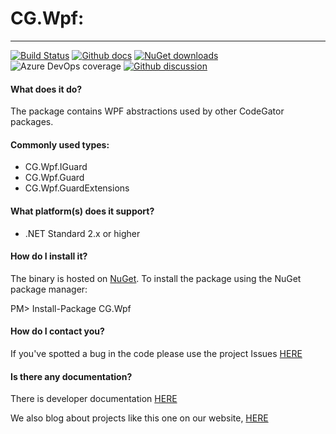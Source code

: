 # CG.Wpf: 
---
[![Build Status](https://dev.azure.com/codegator/CG.Wpf/_apis/build/status/CodeGator.CG.Wpf?branchName=master)](https://dev.azure.com/codegator/CG.Wpf/_build/latest?definitionId=1&branchName=master)
[![Github docs](https://img.shields.io/static/v1?label=Documentation&message=online&color=blue)](https://codegator.github.io/CG.Wpf/)
[![NuGet downloads](https://img.shields.io/nuget/dt/CG.Wpf.svg?style=flat)](https://nuget.org/packages/CG.Wpf)
![Azure DevOps coverage](https://img.shields.io/azure-devops/coverage/codegator/CG.Wpf/1)
[![Github discussion](https://img.shields.io/badge/Discussion-online-blue)](https://github.com/CodeGator/CG.Wpf/discussions)

#### What does it do?
The package contains WPF abstractions used by other CodeGator packages.

#### Commonly used types:
* CG.Wpf.IGuard
* CG.Wpf.Guard
* CG.Wpf.GuardExtensions

#### What platform(s) does it support?
* .NET Standard 2.x or higher

#### How do I install it?
The binary is hosted on [NuGet](https://www.nuget.org/packages/CG.Wpf/). To install the package using the NuGet package manager:

PM> Install-Package CG.Wpf

#### How do I contact you?
If you've spotted a bug in the code please use the project Issues [HERE](https://github.com/CodeGator/CG.Wpf/issues)

#### Is there any documentation?
There is developer documentation [HERE](https://codegator.github.io/CG.Wpf/)

We also blog about projects like this one on our website, [HERE](http://www.codegator.com)